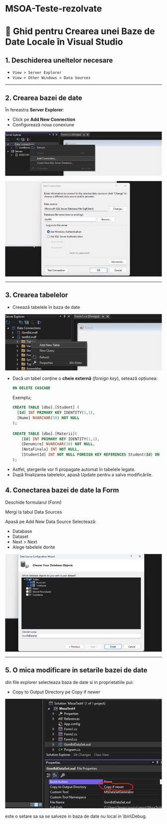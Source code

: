 # MSOA-Teste-rezolvate

# 📘 Ghid pentru Crearea unei Baze de Date Locale în Visual Studio

## 1. Deschiderea uneltelor necesare
- `View > Server Explorer`
- `View > Other Windows > Data Sources`

---

## 2. Crearea bazei de date
În fereastra **Server Explorer**:
- Click pe **Add New Connection**
- Configurează noua conexiune

![imagine](ImaginiReadMe/CreateDataBase.png) <!-- înlocuiește cu URL sau path către imagine -->

![imagine](ImaginiReadMe/ConfigurareDataBase.png)

---

## 3. Crearea tabelelor
- Creează tabelele în baza de date

![imagine](ImaginiReadMe/CreateTable.png)

- Dacă un tabel conține o **cheie externă** (*foreign key*), setează opțiunea:
  ```sql
  ON DELETE CASCADE
  ```
  Exemplu;
  ```sql
  CREATE TABLE [dbo].[Student] (
    [Id] INT PRIMARY KEY IDENTITY(1,1),
    [Nume] NVARCHAR(50) NOT NULL
  );
  
  CREATE TABLE [dbo].[Materii](
      [Id] INT PRIMARY KEY IDENTITY(1,1),
      [Denumire] NVARCHAR(30) NOT NULL,
      [NotaFinala] INT NOT NULL,
      [StudentId] INT NOT NULL FOREIGN KEY REFERENCES Student(Id) ON DELETE CASCADE
  );
  ```
- Astfel, ștergerile vor fi propagate automat în tabelele legate.
- După finalizarea tabelelor, apasă Update pentru a salva modificările.

## 4. Conectarea bazei de date la Form
Deschide formularul (Form)

Mergi la tabul Data Sources

Apasă pe Add New Data Source
Selectează:
- Database
- Dataset
- Next > Next
- Alege tabelele dorite

![imagine](ImaginiReadMe/SelectareTabele.png)

---
## 5. O mica modificare in setarile bazei de date
din file explorer selecteaza baza de date si in proprietatiile pui:
- Copy to Output Directory pe Copy if newer

![imagine](ImaginiReadMe/CopyIfNever.png)

este o setare sa sa se salveze in baza de date nu local in \bin\Debug.

